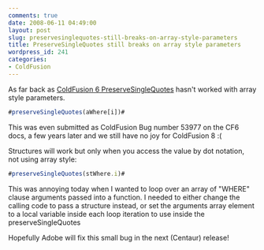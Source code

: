 ```yaml
---
comments: true
date: 2008-06-11 04:49:00
layout: post
slug: preservesinglequotes-still-breaks-on-array-style-parameters
title: PreserveSingleQuotes still breaks on array style parameters
wordpress_id: 241
categories:
- ColdFusion
---
```


As far back as [ColdFusion 6 PreserveSingleQuotes](http://livedocs.adobe.com/coldfusion/6.1/htmldocs/functa53.htm) hasn't worked with array style parameters.

``` javascript
#preserveSingleQuotes(aWhere[i])#
```

This was even submitted as ColdFusion Bug number 53977 on the CF6 docs, a few years later and we still have no joy for ColdFusion 8 :(

Structures will work but only when you access the value by dot notation, not using array style:

``` javascript
#preserveSingleQuotes(stWhere.i)#
```

This was annoying today when I wanted to loop over an array of "WHERE" clause arguments passed into a function. I needed to either change the calling code to pass a structure instead, or set the arguments array element to a local variable inside each loop iteration to use inside the preserveSingleQuotes

Hopefully Adobe will fix this small bug in the next (Centaur) release!
